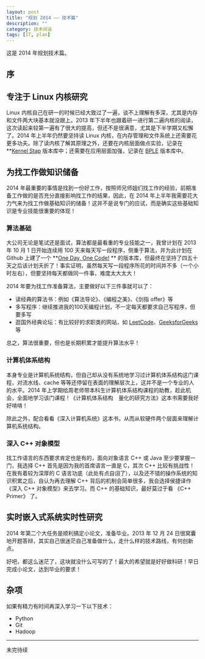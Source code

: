 ```yaml
---
layout: post
title: "规划 2014 —— 技术篇"
description: ""
category: 技术闲话
tags: [IT, plan]
---
```


这是 2014 年规划技术篇。

## 序


## 专注于 Linux 内核研究
Linux 内核自己在研一的时候已经大致过了一遍，谈不上理解有多深，尤其是内存和文件两大块基本就没跟上。2013 年下半年也跟着研一进行第二遍内核的阅读，这次读起来较第一遍有了很大的提高，但还不是很满意，尤其是下半学期又松懈了。2014 年上半年仍然要坚持读 Linux 内核，在内存管理和文件系统上还需要花更多功夫。除了读内核了解其原理之外，还要在内核层面做点实验，记录在 **[Kernel Stap](https://github.com/hazirguo/kernelstap) 版本库中；还需要在应用层面加强，记录在 [BPLE](https://github.com/hazirguo/BPLE) 版本库中。

## 为找工作做知识储备
2014 年最重要的事情是找到一份好工作，按照师兄师姐们找工作的经验，前期准备工作做的是否充分直接影响找工作的结果，因此，在 2014 年上半年我需要花大力气来为找工作做基础知识的储备！这并不是说专门的应试，而是确实这些基础知识是专业技能很重要的体现！

### 算法基础
大公司无论是笔试还是面试，算法都是最看重的专业技能之一，我曾计划在 2013 年 10 月 1 日开始连续用 100 天来每天写一段程序，侧重于算法，并为此计划在 Github 上建了一个 **[One Day, One Code!](https://github.com/hazirguo/onedayonecode) ** 的版本库，但最终在坚持了四五十天之后该计划夭折了！事实证明，虽然每天写一段程序所花的时间并不多（一个小时左右），但要坚持每天都做同一件事，难度太大太大！

2014 年要为找工作准备算法，主要做好以下三件事就可以了：

* 读经典的算法书：例如《算法导论》、《编程之美》、《剑指 offer》等
* 多写程序：继续推进我的100天编程计划，不一定每天都要求自己写程序，但要多写
* 逛国外经典论坛：有比较好的求职类的网站，如 [LeetCode](http://leetcode.com/)、[GeeksforGeeks](http://www.geeksforgeeks.org/) 等

总之，算法很重要，但也是长期积累才能提升算法水平！

### 计算机体系结构
本身专业是计算机系统结构，但自己却从没有系统地学习过计算机体系结构这门课程，对流水线、cache 等等还停留在表面的理解层次上，这并不是一个专业的人的水平。2014 年上学期给周老师带本科生计算机体系结构课程的助教，趁此机会，全面地学习该门课程！《计算机体系结构　量化的研究方法》这本书需要我好好啃啃！

除此之外，配合看看《深入计算机系统》这本书，从而从软硬件两个层面来理解计算机系统结构。


### 深入 C++ 对象模型
找工作语言的东西要求肯定也是有的，面向对象语言 C++ 或 Java 至少要掌握一门，我选择 C++ 首先是因为我的首席语言一直是 C，其次 C++ 比较有挑战性！在我有着较为深厚的 C 语言功底（此处有点自诩了），以及还不错的操作系统的知识积累之后，自认为再去理解 C++ 背后的机制会简单很多，我会选择侯捷译作《深入 C++ 对象模型》来去学习。而 C++ 的基础知识，最好莫过于看 《C++ Primer》 了。


## 实时嵌入式系统实时性研究
2014 年第二个大任务是顺利搞定小论文，准备毕业。2013 年 12 月 24 日很窝囊地开题答辩，其实自己很迷茫自己准备做什么，走什么样的技术路线，有何创新点。

好吧，都这么迷茫了，这块就没什么可写的了！最大的希望就是好好做科研！早日完成小论文，达到毕业的要求！


## 杂项
如果有精力有时间再深入学习一下以下技术：

* Python
* Git
* Hadoop

----
未完待续
